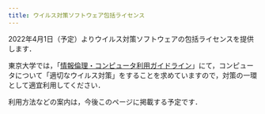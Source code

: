 ```yaml
---
title: ウイルス対策ソフトウェア包括ライセンス
---
```


2022年4月1日（予定）よりウイルス対策ソフトウェアの包括ライセンスを提供します．

東京大学では，「[情報倫理・コンピュータ利用ガイドライン](https://www.u-tokyo.ac.jp/adm/cie/ja/index.html)」にて，コンピュータについて「適切なウイルス対策」をすることを求めていますので，対策の一環として適宜利用してください．

利用方法などの案内は，今後このページに掲載する予定です．
